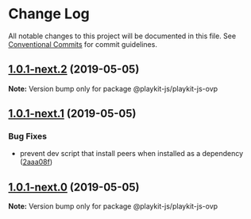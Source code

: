 # Change Log

All notable changes to this project will be documented in this file.
See [Conventional Commits](https://conventionalcommits.org) for commit guidelines.

## [1.0.1-next.2](https://github.com/kaltura/playkit-js-ovp/compare/v1.0.1-next.1...v1.0.1-next.2) (2019-05-05)

**Note:** Version bump only for package @playkit-js/playkit-js-ovp





## [1.0.1-next.1](https://github.com/kaltura/playkit-js-ovp/compare/v1.0.1-next.0...v1.0.1-next.1) (2019-05-05)


### Bug Fixes

* prevent dev script that install peers when installed as a dependency ([2aaa08f](https://github.com/kaltura/playkit-js-ovp/commit/2aaa08f))





## [1.0.1-next.0](https://github.com/kaltura/playkit-js-ovp/compare/v1.0.0-rc.1...v1.0.1-next.0) (2019-05-05)

**Note:** Version bump only for package @playkit-js/playkit-js-ovp
